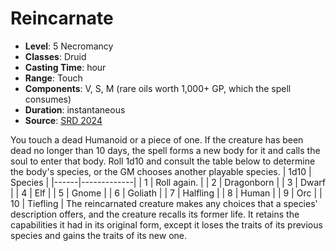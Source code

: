 # Reincarnate

- **Level**: 5 Necromancy
- **Classes**: Druid
- **Casting Time**: hour
- **Range**: Touch
- **Components**: V, S, M (rare oils worth 1,000+ GP, which the spell consumes)
- **Duration**: instantaneous
- **Source**: [SRD 2024](../../../srds/SRD_2024.pdf)

You touch a dead Humanoid or a piece of one. If the creature has been dead no longer than 10 days, the spell forms a new body for it and calls the soul to enter that body. Roll 1d10 and consult the table below to determine the body's species, or the GM chooses another playable species. | 1d10 | Species | |------|-------------| | 1 | Roll again. | | 2 | Dragonborn | | 3 | Dwarf | | 4 | Elf | | 5 | Gnome | | 6 | Goliath | | 7 | Halfling | | 8 | Human | | 9 | Orc | | 10 | Tiefling | The reincarnated creature makes any choices that a species' description offers, and the creature recalls its former life. It retains the capabilities it had in its original form, except it loses the traits of its previous species and gains the traits of its new one.

